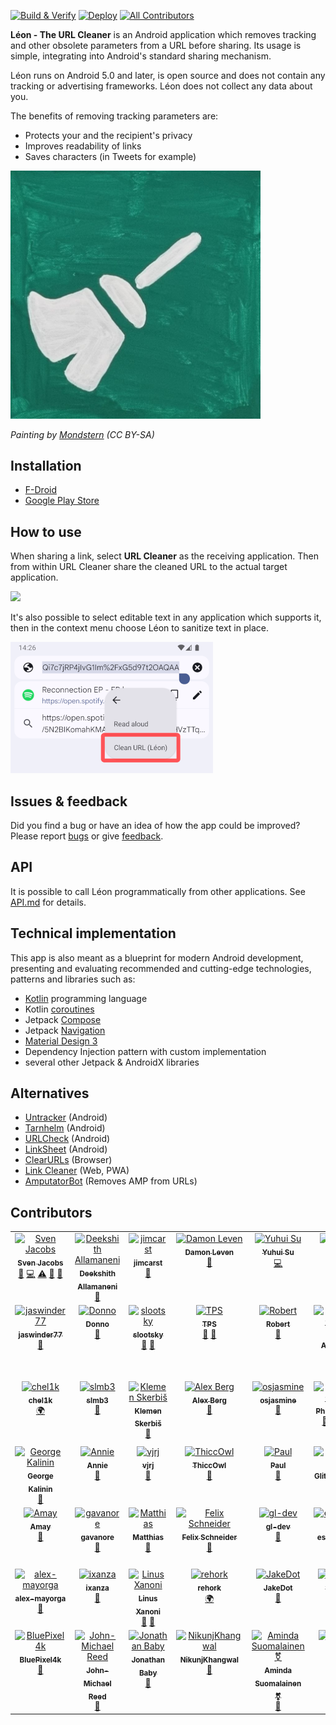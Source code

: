 [![Build & Verify](https://github.com/svenjacobs/leon/actions/workflows/build.yml/badge.svg)](https://github.com/svenjacobs/leon/actions/workflows/build.yml) [![Deploy](https://github.com/svenjacobs/leon/actions/workflows/deploy.yml/badge.svg)](https://github.com/svenjacobs/leon/actions/workflows/deploy.yml) <!-- ALL-CONTRIBUTORS-BADGE:START - Do not remove or modify this section -->
[![All Contributors](https://img.shields.io/badge/all_contributors-49-orange.svg?style=flat-square)](#contributors-)
<!-- ALL-CONTRIBUTORS-BADGE:END -->

**Léon - The URL Cleaner** is an Android application which removes tracking and other obsolete
parameters from a URL before sharing. Its usage is simple, integrating into Android's standard
sharing mechanism.

Léon runs on Android 5.0 and later, is open source and does not contain any tracking or advertising
frameworks. Léon does not collect any data about you.

The benefits of removing tracking parameters are:

- Protects your and the recipient's privacy
- Improves readability of links
- Saves characters (in Tweets for example)

<img src="./etc/painting_mondstern.jpg" width="400" />

_Painting by [Mondstern](https://mastodon.green/@mondstern/111993655182793928) (CC BY-SA)_

## Installation

- [F-Droid](https://www.f-droid.org/packages/com.svenjacobs.app.leon/)
- [Google Play Store](https://play.google.com/store/apps/details?id=com.svenjacobs.app.leon)

## How to use

When sharing a link, select **URL Cleaner** as the receiving application. Then from within URL
Cleaner share the cleaned URL to the actual target application.

<img src="./app/src/main/res/drawable-nodpi/howto_pixel_5.webp" width="250" />

It's also possible to select editable text in any application which supports it, then in the
context menu choose Léon to sanitize text in place.

<img src="./etc/context_menu.png" />

## Issues & feedback

Did you find a bug or have an idea of how the app could be improved? Please report
[bugs](https://github.com/svenjacobs/leon/issues) or give
[feedback](https://github.com/svenjacobs/leon/discussions).

## API

It is possible to call Léon programmatically from other applications. See [API.md](./API.md) for
details.

## Technical implementation

This app is also meant as a blueprint for modern Android development, presenting and evaluating
recommended and cutting-edge technologies, patterns and libraries such as:

- [Kotlin](https://kotlinlang.org/) programming language
- Kotlin [coroutines](https://kotlinlang.org/docs/coroutines-overview.html)
- Jetpack [Compose](https://developer.android.com/jetpack/compose)
- Jetpack [Navigation](https://developer.android.com/guide/navigation)
- [Material Design 3](https://m3.material.io/)
- Dependency Injection pattern with custom implementation
- several other Jetpack & AndroidX libraries

## Alternatives

- [Untracker](https://github.com/zhanghai/Untracker) (Android)
- [Tarnhelm](https://github.com/lz233/Tarnhelm) (Android)
- [URLCheck](https://github.com/TrianguloY/UrlChecker) (Android)
- [LinkSheet](https://github.com/LinkSheet/LinkSheet) (Android)
- [ClearURLs](https://github.com/ClearURLs/Addon) (Browser)
- [Link Cleaner](https://linkcleaner.app/) (Web, PWA)
- [AmputatorBot](https://github.com/KilledMufasa/AmputatorBot) (Removes AMP from URLs)

## Contributors

<!-- ALL-CONTRIBUTORS-LIST:START - Do not remove or modify this section -->
<!-- prettier-ignore-start -->
<!-- markdownlint-disable -->
<table>
  <tbody>
    <tr>
      <td align="center" valign="top" width="14.28%"><a href="http://svenjacobs.com"><img src="https://avatars.githubusercontent.com/u/255313?v=4?s=100" width="100px;" alt="Sven Jacobs"/><br /><sub><b>Sven Jacobs</b></sub></a><br /><a href="#maintenance-svenjacobs" title="Maintenance">🚧</a> <a href="https://github.com/svenjacobs/leon/commits?author=svenjacobs" title="Code">💻</a> <a href="https://github.com/svenjacobs/leon/commits?author=svenjacobs" title="Tests">⚠️</a> <a href="https://github.com/svenjacobs/leon/commits?author=svenjacobs" title="Documentation">📖</a> <a href="#ideas-svenjacobs" title="Ideas, Planning, & Feedback">🤔</a></td>
      <td align="center" valign="top" width="14.28%"><a href="http://meet.deekshith.in"><img src="https://avatars.githubusercontent.com/u/2568945?v=4?s=100" width="100px;" alt="Deekshith Allamaneni"/><br /><sub><b>Deekshith Allamaneni</b></sub></a><br /><a href="#ideas-adeekshith" title="Ideas, Planning, & Feedback">🤔</a></td>
      <td align="center" valign="top" width="14.28%"><a href="https://github.com/jimcarst"><img src="https://avatars.githubusercontent.com/u/37066510?v=4?s=100" width="100px;" alt="jimcarst"/><br /><sub><b>jimcarst</b></sub></a><br /><a href="#ideas-jimcarst" title="Ideas, Planning, & Feedback">🤔</a></td>
      <td align="center" valign="top" width="14.28%"><a href="http://openfoxblog.leven.dev"><img src="https://avatars.githubusercontent.com/u/39553804?v=4?s=100" width="100px;" alt="Damon Leven"/><br /><sub><b>Damon Leven</b></sub></a><br /><a href="#ideas-MCWertGaming" title="Ideas, Planning, & Feedback">🤔</a></td>
      <td align="center" valign="top" width="14.28%"><a href="https://github.com/EasyVector"><img src="https://avatars.githubusercontent.com/u/25502419?v=4?s=100" width="100px;" alt="Yuhui Su"/><br /><sub><b>Yuhui Su</b></sub></a><br /><a href="https://github.com/svenjacobs/leon/commits?author=EasyVector" title="Code">💻</a></td>
      <td align="center" valign="top" width="14.28%"><a href="https://github.com/bangzek"><img src="https://avatars.githubusercontent.com/u/5100725?v=4?s=100" width="100px;" alt="Zakaria"/><br /><sub><b>Zakaria</b></sub></a><br /><a href="#ideas-bangzek" title="Ideas, Planning, & Feedback">🤔</a></td>
      <td align="center" valign="top" width="14.28%"><a href="https://github.com/pludi"><img src="https://avatars.githubusercontent.com/u/2112148?v=4?s=100" width="100px;" alt="Peter L."/><br /><sub><b>Peter L.</b></sub></a><br /><a href="#ideas-pludi" title="Ideas, Planning, & Feedback">🤔</a> <a href="https://github.com/svenjacobs/leon/issues?q=author%3Apludi" title="Bug reports">🐛</a> <a href="https://github.com/svenjacobs/leon/commits?author=pludi" title="Code">💻</a></td>
    </tr>
    <tr>
      <td align="center" valign="top" width="14.28%"><a href="https://github.com/jaswinder77"><img src="https://avatars.githubusercontent.com/u/31370528?v=4?s=100" width="100px;" alt="jaswinder77"/><br /><sub><b>jaswinder77</b></sub></a><br /><a href="#ideas-jaswinder77" title="Ideas, Planning, & Feedback">🤔</a></td>
      <td align="center" valign="top" width="14.28%"><a href="https://www.onnno.nl/"><img src="https://avatars.githubusercontent.com/u/31142286?v=4?s=100" width="100px;" alt="Donno"/><br /><sub><b>Donno</b></sub></a><br /><a href="#ideas-Donnnno" title="Ideas, Planning, & Feedback">🤔</a></td>
      <td align="center" valign="top" width="14.28%"><a href="https://github.com/slootsky"><img src="https://avatars.githubusercontent.com/u/5387861?v=4?s=100" width="100px;" alt="slootsky"/><br /><sub><b>slootsky</b></sub></a><br /><a href="#ideas-slootsky" title="Ideas, Planning, & Feedback">🤔</a> <a href="https://github.com/svenjacobs/leon/issues?q=author%3Aslootsky" title="Bug reports">🐛</a></td>
      <td align="center" valign="top" width="14.28%"><a href="https://www.rakuten.com/r/TPSAMU?eeid=6991100"><img src="https://avatars.githubusercontent.com/u/185902?v=4?s=100" width="100px;" alt="TPS"/><br /><sub><b>TPS</b></sub></a><br /><a href="#ideas-TPS" title="Ideas, Planning, & Feedback">🤔</a> <a href="https://github.com/svenjacobs/leon/issues?q=author%3ATPS" title="Bug reports">🐛</a></td>
      <td align="center" valign="top" width="14.28%"><a href="https://github.com/Enkidu70"><img src="https://avatars.githubusercontent.com/u/1456895?v=4?s=100" width="100px;" alt="Robert"/><br /><sub><b>Robert</b></sub></a><br /><a href="#ideas-Enkidu70" title="Ideas, Planning, & Feedback">🤔</a></td>
      <td align="center" valign="top" width="14.28%"><a href="http://cooper-davis.net"><img src="https://avatars.githubusercontent.com/u/8947634?v=4?s=100" width="100px;" alt="Ari Cooper Davis"/><br /><sub><b>Ari Cooper Davis</b></sub></a><br /><a href="#ideas-aricooperdavis" title="Ideas, Planning, & Feedback">🤔</a> <a href="https://github.com/svenjacobs/leon/commits?author=aricooperdavis" title="Code">💻</a> <a href="https://github.com/svenjacobs/leon/commits?author=aricooperdavis" title="Tests">⚠️</a></td>
      <td align="center" valign="top" width="14.28%"><a href="https://github.com/ChristopherKing42"><img src="https://avatars.githubusercontent.com/u/8742930?v=4?s=100" width="100px;" alt="Christopher King"/><br /><sub><b>Christopher King</b></sub></a><br /><a href="#ideas-ChristopherKing42" title="Ideas, Planning, & Feedback">🤔</a></td>
    </tr>
    <tr>
      <td align="center" valign="top" width="14.28%"><a href="https://github.com/chel1k"><img src="https://avatars.githubusercontent.com/u/70620574?v=4?s=100" width="100px;" alt="chel1k"/><br /><sub><b>chel1k</b></sub></a><br /><a href="#translation-chel1k" title="Translation">🌍</a></td>
      <td align="center" valign="top" width="14.28%"><a href="https://github.com/slmb3"><img src="https://avatars.githubusercontent.com/u/80601335?v=4?s=100" width="100px;" alt="slmb3"/><br /><sub><b>slmb3</b></sub></a><br /><a href="#ideas-slmb3" title="Ideas, Planning, & Feedback">🤔</a></td>
      <td align="center" valign="top" width="14.28%"><a href="https://github.com/aha999"><img src="https://avatars.githubusercontent.com/u/50620416?v=4?s=100" width="100px;" alt="Klemen Skerbiš"/><br /><sub><b>Klemen Skerbiš</b></sub></a><br /><a href="#ideas-aha999" title="Ideas, Planning, & Feedback">🤔</a></td>
      <td align="center" valign="top" width="14.28%"><a href="https://github.com/chexxor"><img src="https://avatars.githubusercontent.com/u/843161?v=4?s=100" width="100px;" alt="Alex Berg"/><br /><sub><b>Alex Berg</b></sub></a><br /><a href="#ideas-chexxor" title="Ideas, Planning, & Feedback">🤔</a></td>
      <td align="center" valign="top" width="14.28%"><a href="https://github.com/osjasmine"><img src="https://avatars.githubusercontent.com/u/86544869?v=4?s=100" width="100px;" alt="osjasmine"/><br /><sub><b>osjasmine</b></sub></a><br /><a href="https://github.com/svenjacobs/leon/issues?q=author%3Aosjasmine" title="Bug reports">🐛</a></td>
      <td align="center" valign="top" width="14.28%"><a href="https://github.com/guerda"><img src="https://avatars.githubusercontent.com/u/230782?v=4?s=100" width="100px;" alt="Philip Gillißen"/><br /><sub><b>Philip Gillißen</b></sub></a><br /><a href="https://github.com/svenjacobs/leon/issues?q=author%3Aguerda" title="Bug reports">🐛</a> <a href="#ideas-guerda" title="Ideas, Planning, & Feedback">🤔</a> <a href="https://github.com/svenjacobs/leon/commits?author=guerda" title="Code">💻</a> <a href="https://github.com/svenjacobs/leon/commits?author=guerda" title="Tests">⚠️</a></td>
      <td align="center" valign="top" width="14.28%"><a href="https://github.com/aleksandarzekovic"><img src="https://avatars.githubusercontent.com/u/47242383?v=4?s=100" width="100px;" alt="Aleksandar Zekovic"/><br /><sub><b>Aleksandar Zekovic</b></sub></a><br /><a href="https://github.com/svenjacobs/leon/commits?author=aleksandarzekovic" title="Code">💻</a> <a href="https://github.com/svenjacobs/leon/commits?author=aleksandarzekovic" title="Tests">⚠️</a></td>
    </tr>
    <tr>
      <td align="center" valign="top" width="14.28%"><a href="https://github.com/ratatouille100"><img src="https://avatars.githubusercontent.com/u/146064808?v=4?s=100" width="100px;" alt="George Kalinin"/><br /><sub><b>George Kalinin</b></sub></a><br /><a href="https://github.com/svenjacobs/leon/issues?q=author%3Aratatouille100" title="Bug reports">🐛</a></td>
      <td align="center" valign="top" width="14.28%"><a href="https://github.com/Gojikovi"><img src="https://avatars.githubusercontent.com/u/96128712?v=4?s=100" width="100px;" alt="Annie"/><br /><sub><b>Annie</b></sub></a><br /><a href="#ideas-Gojikovi" title="Ideas, Planning, & Feedback">🤔</a></td>
      <td align="center" valign="top" width="14.28%"><a href="https://github.com/vjrj"><img src="https://avatars.githubusercontent.com/u/180085?v=4?s=100" width="100px;" alt="vjrj"/><br /><sub><b>vjrj</b></sub></a><br /><a href="https://github.com/svenjacobs/leon/issues?q=author%3Avjrj" title="Bug reports">🐛</a></td>
      <td align="center" valign="top" width="14.28%"><a href="https://github.com/ThiccOwl"><img src="https://avatars.githubusercontent.com/u/105682582?v=4?s=100" width="100px;" alt="ThiccOwl"/><br /><sub><b>ThiccOwl</b></sub></a><br /><a href="#ideas-ThiccOwl" title="Ideas, Planning, & Feedback">🤔</a></td>
      <td align="center" valign="top" width="14.28%"><a href="https://github.com/devnoname120"><img src="https://avatars.githubusercontent.com/u/2824100?v=4?s=100" width="100px;" alt="Paul"/><br /><sub><b>Paul</b></sub></a><br /><a href="https://github.com/svenjacobs/leon/issues?q=author%3Adevnoname120" title="Bug reports">🐛</a></td>
      <td align="center" valign="top" width="14.28%"><a href="https://github.com/Glitchy-Tozier"><img src="https://avatars.githubusercontent.com/u/59611881?v=4?s=100" width="100px;" alt="Glitchy-Tozier"/><br /><sub><b>Glitchy-Tozier</b></sub></a><br /><a href="https://github.com/svenjacobs/leon/issues?q=author%3AGlitchy-Tozier" title="Bug reports">🐛</a></td>
      <td align="center" valign="top" width="14.28%"><a href="https://github.com/serrq"><img src="https://avatars.githubusercontent.com/u/113377431?v=4?s=100" width="100px;" alt="serrq"/><br /><sub><b>serrq</b></sub></a><br /><a href="#ideas-serrq" title="Ideas, Planning, & Feedback">🤔</a></td>
    </tr>
    <tr>
      <td align="center" valign="top" width="14.28%"><a href="https://amay.bio.link/"><img src="https://avatars.githubusercontent.com/u/50140643?v=4?s=100" width="100px;" alt="Amay"/><br /><sub><b>Amay</b></sub></a><br /><a href="#ideas-vrndavn" title="Ideas, Planning, & Feedback">🤔</a></td>
      <td align="center" valign="top" width="14.28%"><a href="https://github.com/gavanore"><img src="https://avatars.githubusercontent.com/u/117471800?v=4?s=100" width="100px;" alt="gavanore"/><br /><sub><b>gavanore</b></sub></a><br /><a href="#ideas-gavanore" title="Ideas, Planning, & Feedback">🤔</a></td>
      <td align="center" valign="top" width="14.28%"><a href="https://github.com/ma651851384"><img src="https://avatars.githubusercontent.com/u/36804279?v=4?s=100" width="100px;" alt="Matthias"/><br /><sub><b>Matthias</b></sub></a><br /><a href="#ideas-ma651851384" title="Ideas, Planning, & Feedback">🤔</a></td>
      <td align="center" valign="top" width="14.28%"><a href="https://info.fschneider.me/"><img src="https://avatars.githubusercontent.com/u/45742226?v=4?s=100" width="100px;" alt="Felix Schneider"/><br /><sub><b>Felix Schneider</b></sub></a><br /><a href="#ideas-felixschndr" title="Ideas, Planning, & Feedback">🤔</a></td>
      <td align="center" valign="top" width="14.28%"><a href="https://github.com/gl-dev"><img src="https://avatars.githubusercontent.com/u/44951272?v=4?s=100" width="100px;" alt="gl-dev"/><br /><sub><b>gl-dev</b></sub></a><br /><a href="#ideas-gl-dev" title="Ideas, Planning, & Feedback">🤔</a></td>
      <td align="center" valign="top" width="14.28%"><a href="https://github.com/esemismo22"><img src="https://avatars.githubusercontent.com/u/123868868?v=4?s=100" width="100px;" alt="esemismo22"/><br /><sub><b>esemismo22</b></sub></a><br /><a href="#ideas-esemismo22" title="Ideas, Planning, & Feedback">🤔</a></td>
      <td align="center" valign="top" width="14.28%"><a href="http://www.codeinabox.com/"><img src="https://avatars.githubusercontent.com/u/2069958?v=4?s=100" width="100px;" alt="Mathew Attlee"/><br /><sub><b>Mathew Attlee</b></sub></a><br /><a href="#ideas-codeinabox" title="Ideas, Planning, & Feedback">🤔</a></td>
    </tr>
    <tr>
      <td align="center" valign="top" width="14.28%"><a href="https://github.com/alex-mayorga"><img src="https://avatars.githubusercontent.com/u/649262?v=4?s=100" width="100px;" alt="alex-mayorga"/><br /><sub><b>alex-mayorga</b></sub></a><br /><a href="#ideas-alex-mayorga" title="Ideas, Planning, & Feedback">🤔</a></td>
      <td align="center" valign="top" width="14.28%"><a href="https://github.com/ixanza"><img src="https://avatars.githubusercontent.com/u/5535758?v=4?s=100" width="100px;" alt="ixanza"/><br /><sub><b>ixanza</b></sub></a><br /><a href="#ideas-ixanza" title="Ideas, Planning, & Feedback">🤔</a></td>
      <td align="center" valign="top" width="14.28%"><a href="https://anonpaste.org/?eb066acd6e42709f#9MpdEzRdzJ5ntQcizLjN4mFMaKLi8ArdbQMLhwaFQ5ji"><img src="https://avatars.githubusercontent.com/u/77220130?v=4?s=100" width="100px;" alt="Linus Xanoni"/><br /><sub><b>Linus Xanoni</b></sub></a><br /><a href="https://github.com/svenjacobs/leon/issues?q=author%3Axanoni" title="Bug reports">🐛</a> <a href="#ideas-xanoni" title="Ideas, Planning, & Feedback">🤔</a></td>
      <td align="center" valign="top" width="14.28%"><a href="https://github.com/rehork"><img src="https://avatars.githubusercontent.com/u/67607997?v=4?s=100" width="100px;" alt="rehork"/><br /><sub><b>rehork</b></sub></a><br /><a href="#translation-rehork" title="Translation">🌍</a></td>
      <td align="center" valign="top" width="14.28%"><a href="https://dev.jakedot.net/"><img src="https://avatars.githubusercontent.com/u/12250212?v=4?s=100" width="100px;" alt="JakeDot"/><br /><sub><b>JakeDot</b></sub></a><br /><a href="#ideas-jakedot" title="Ideas, Planning, & Feedback">🤔</a></td>
      <td align="center" valign="top" width="14.28%"><a href="https://github.com/yedayak"><img src="https://avatars.githubusercontent.com/u/43016107?v=4?s=100" width="100px;" alt="yedayak"/><br /><sub><b>yedayak</b></sub></a><br /><a href="https://github.com/svenjacobs/leon/commits?author=yedayak" title="Code">💻</a></td>
      <td align="center" valign="top" width="14.28%"><a href="https://github.com/ngocanhtve"><img src="https://avatars.githubusercontent.com/u/125894401?v=4?s=100" width="100px;" alt="ngocanhtve"/><br /><sub><b>ngocanhtve</b></sub></a><br /><a href="#translation-ngocanhtve" title="Translation">🌍</a></td>
    </tr>
    <tr>
      <td align="center" valign="top" width="14.28%"><a href="https://github.com/BluePixel4k"><img src="https://avatars.githubusercontent.com/u/77979781?v=4?s=100" width="100px;" alt="BluePixel4k"/><br /><sub><b>BluePixel4k</b></sub></a><br /><a href="#ideas-BluePixel4k" title="Ideas, Planning, & Feedback">🤔</a></td>
      <td align="center" valign="top" width="14.28%"><a href="https://beacons.ai/johnreed"><img src="https://avatars.githubusercontent.com/u/5510392?v=4?s=100" width="100px;" alt="John-Michael Reed"/><br /><sub><b>John-Michael Reed</b></sub></a><br /><a href="https://github.com/svenjacobs/leon/issues?q=author%3AJohnReedLOL" title="Bug reports">🐛</a></td>
      <td align="center" valign="top" width="14.28%"><a href="https://github.com/JonathanBaby"><img src="https://avatars.githubusercontent.com/u/7895197?v=4?s=100" width="100px;" alt="Jonathan Baby"/><br /><sub><b>Jonathan Baby</b></sub></a><br /><a href="#ideas-JonathanBaby" title="Ideas, Planning, & Feedback">🤔</a></td>
      <td align="center" valign="top" width="14.28%"><a href="https://github.com/NikunjKhangwal"><img src="https://avatars.githubusercontent.com/u/99175083?v=4?s=100" width="100px;" alt="NikunjKhangwal"/><br /><sub><b>NikunjKhangwal</b></sub></a><br /><a href="#ideas-NikunjKhangwal" title="Ideas, Planning, & Feedback">🤔</a></td>
      <td align="center" valign="top" width="14.28%"><a href="https://aminda.eu"><img src="https://avatars.githubusercontent.com/u/831184?v=4?s=100" width="100px;" alt="Aminda Suomalainen ⚧"/><br /><sub><b>Aminda Suomalainen ⚧</b></sub></a><br /><a href="https://github.com/svenjacobs/leon/issues?q=author%3AMikaela" title="Bug reports">🐛</a></td>
      <td align="center" valign="top" width="14.28%"><a href="https://github.com/rhubarbzed"><img src="https://avatars.githubusercontent.com/u/62303568?v=4?s=100" width="100px;" alt="rhubarb"/><br /><sub><b>rhubarb</b></sub></a><br /><a href="https://github.com/svenjacobs/leon/issues?q=author%3Arhubarbzed" title="Bug reports">🐛</a></td>
      <td align="center" valign="top" width="14.28%"><a href="https://github.com/xyrolaith"><img src="https://avatars.githubusercontent.com/u/18216850?v=4?s=100" width="100px;" alt="xyrolaith"/><br /><sub><b>xyrolaith</b></sub></a><br /><a href="https://github.com/svenjacobs/leon/commits?author=xyrolaith" title="Code">💻</a> <a href="#ideas-xyrolaith" title="Ideas, Planning, & Feedback">🤔</a></td>
    </tr>
  </tbody>
</table>

<!-- markdownlint-restore -->
<!-- prettier-ignore-end -->

<!-- ALL-CONTRIBUTORS-LIST:END -->
<!-- prettier-ignore-start -->
<!-- markdownlint-disable -->

<!-- markdownlint-restore -->
<!-- prettier-ignore-end -->

<!-- ALL-CONTRIBUTORS-LIST:END -->

